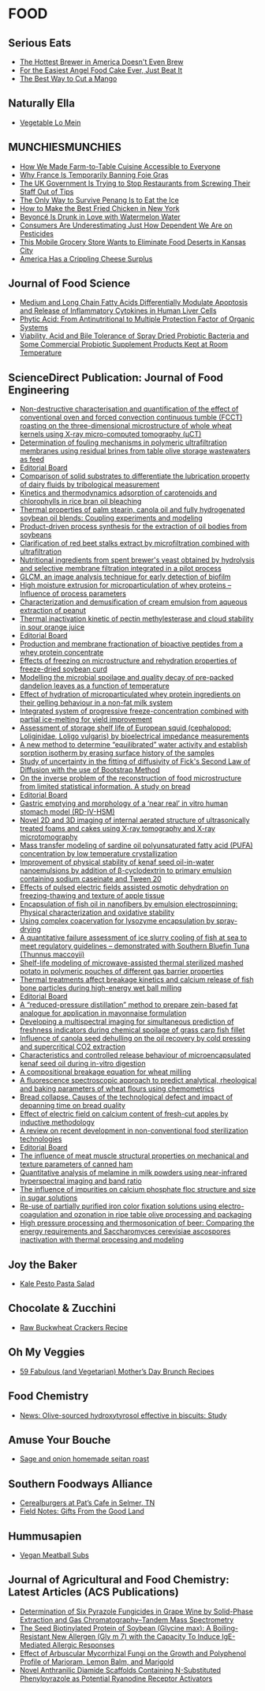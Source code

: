 # FOOD

## Serious Eats
- [The Hottest Brewer in America Doesn't Even Brew](http://feeds.seriouseats.com/~r/seriouseatsfeaturesvideos/~3/Spp6vykvxc0/sour-beer-colorado-casey-blending-brewing.html)
- [For the Easiest Angel Food Cake Ever, Just Beat It](http://feeds.seriouseats.com/~r/seriouseatsfeaturesvideos/~3/ouRL287o7K0/how-to-make-easy-angel-food-cake.html)
- [The Best Way to Cut a Mango](http://feeds.seriouseats.com/~r/seriouseatsfeaturesvideos/~3/KyHslwRxplU/how-to-cut-a-mango.html)

## Naturally Ella
- [Vegetable Lo Mein](http://feedproxy.google.com/~r/NaturallyElla/~3/qigESWmZsPg/)

## MUNCHIESMUNCHIES
- [How We Made Farm-to-Table Cuisine Accessible to Everyone](https://munchies.vice.com/en/articles/how-i-made-farm-to-table-cuisine-accessible-to-everyone)
- [Why France Is Temporarily Banning Foie Gras](https://munchies.vice.com/en/articles/why-france-is-temporarily-banning-foie-gras)
- [The UK Government Is Trying to Stop Restaurants from Screwing Their Staff Out of Tips](https://munchies.vice.com/en/articles/the-uk-government-is-trying-to-stop-restaurants-from-screwing-their-staff-out-of-tips)
- [The Only Way to Survive Penang Is to Eat the Ice](https://munchies.vice.com/en/articles/the-only-way-to-survive-penang-is-to-eat-the-ice)
- [How to Make the Best Fried Chicken in New York](https://munchies.vice.com/en/articles/the-best-fried-chicken-in-new-york-is-worth-its-three-day-process)
- [Beyoncé Is Drunk in Love with Watermelon Water](https://munchies.vice.com/en/articles/beyonce-is-drunk-in-love-with-watermelons)
- [Consumers Are Underestimating Just How Dependent We Are on Pesticides](https://munchies.vice.com/en/articles/consumers-are-underestimating-just-how-dependent-we-are-on-pesticides)
- [This Mobile Grocery Store Wants to Eliminate Food Deserts in Kansas City](https://munchies.vice.com/en/articles/this-mobile-grocery-store-wants-to-eliminate-food-deserts-in-kansas-city)
- [America Has a Crippling Cheese Surplus](https://munchies.vice.com/en/articles/america-has-a-crippling-cheese-surplus)

## Journal of Food Science
- [Medium and Long Chain Fatty Acids Differentially Modulate Apoptosis and Release of Inflammatory Cytokines in Human Liver Cells](http://onlinelibrary.wiley.com/resolve/doi?DOI=10.1111%2F1750-3841.13321)
- [Phytic Acid: From Antinutritional to Multiple Protection Factor of Organic Systems](http://onlinelibrary.wiley.com/resolve/doi?DOI=10.1111%2F1750-3841.13320)
- [Viability, Acid and Bile Tolerance of Spray Dried Probiotic Bacteria and Some Commercial Probiotic Supplement Products Kept at Room Temperature](http://onlinelibrary.wiley.com/resolve/doi?DOI=10.1111%2F1750-3841.13313)

## ScienceDirect Publication: Journal of Food Engineering
- [Non-destructive characterisation and quantification of the effect of conventional oven and forced convection continuous tumble (FCCT) roasting on the three-dimensional microstructure of whole wheat kernels using X-ray micro-computed tomography (μCT)](http://rss.sciencedirect.com/action/redirectFile?&zone=main&currentActivity=feed&usageType=outward&url=http%3A%2F%2Fwww.sciencedirect.com%2Fscience%3F_ob%3DGatewayURL%26_origin%3DIRSSSEARCH%26_method%3DcitationSearch%26_piikey%3DS0260877416301406%26_version%3D1%26md5%3D37f2c41e630f1474a8e64e107f8bb404)
- [Determination of fouling mechanisms in polymeric ultrafiltration membranes using residual brines from table olive storage wastewaters as feed](http://rss.sciencedirect.com/action/redirectFile?&zone=main&currentActivity=feed&usageType=outward&url=http%3A%2F%2Fwww.sciencedirect.com%2Fscience%3F_ob%3DGatewayURL%26_origin%3DIRSSSEARCH%26_method%3DcitationSearch%26_piikey%3DS0260877416301571%26_version%3D1%26md5%3D17fe95b3a16f9a94ec2b703eb76eb1ed)
- [Editorial Board](http://rss.sciencedirect.com/action/redirectFile?&zone=main&currentActivity=feed&usageType=outward&url=http%3A%2F%2Fwww.sciencedirect.com%2Fscience%3F_ob%3DGatewayURL%26_origin%3DIRSSSEARCH%26_method%3DcitationSearch%26_piikey%3DS0260877416301546%26_version%3D1%26md5%3Dd6fb8c1d0ea5ec7de500dd6e3e7deed8)
- [Comparison of solid substrates to differentiate the lubrication property of dairy fluids by tribological measurement](http://rss.sciencedirect.com/action/redirectFile?&zone=main&currentActivity=feed&usageType=outward&url=http%3A%2F%2Fwww.sciencedirect.com%2Fscience%3F_ob%3DGatewayURL%26_origin%3DIRSSSEARCH%26_method%3DcitationSearch%26_piikey%3DS026087741630108X%26_version%3D1%26md5%3D5a0b2fe6412807cd29afd01bed0bea86)
- [Kinetics and thermodynamics adsorption of carotenoids and chlorophylls in rice bran oil bleaching](http://rss.sciencedirect.com/action/redirectFile?&zone=main&currentActivity=feed&usageType=outward&url=http%3A%2F%2Fwww.sciencedirect.com%2Fscience%3F_ob%3DGatewayURL%26_origin%3DIRSSSEARCH%26_method%3DcitationSearch%26_piikey%3DS0260877416301108%26_version%3D1%26md5%3Dc15d094be75186bd228b19c4a074486a)
- [Thermal properties of palm stearin, canola oil and fully hydrogenated soybean oil blends: Coupling experiments and modeling](http://rss.sciencedirect.com/action/redirectFile?&zone=main&currentActivity=feed&usageType=outward&url=http%3A%2F%2Fwww.sciencedirect.com%2Fscience%3F_ob%3DGatewayURL%26_origin%3DIRSSSEARCH%26_method%3DcitationSearch%26_piikey%3DS026087741630111X%26_version%3D1%26md5%3D278a87a39dd0470f1d368e541f2ef2a4)
- [Product-driven process synthesis for the extraction of oil bodies from soybeans](http://rss.sciencedirect.com/action/redirectFile?&zone=main&currentActivity=feed&usageType=outward&url=http%3A%2F%2Fwww.sciencedirect.com%2Fscience%3F_ob%3DGatewayURL%26_origin%3DIRSSSEARCH%26_method%3DcitationSearch%26_piikey%3DS0260877416301121%26_version%3D1%26md5%3D405618899a3fd042cd62947d4775b56c)
- [Clarification of red beet stalks extract by microfiltration combined with ultrafiltration](http://rss.sciencedirect.com/action/redirectFile?&zone=main&currentActivity=feed&usageType=outward&url=http%3A%2F%2Fwww.sciencedirect.com%2Fscience%3F_ob%3DGatewayURL%26_origin%3DIRSSSEARCH%26_method%3DcitationSearch%26_piikey%3DS0260877416301145%26_version%3D1%26md5%3D4ffe154a90886dee0fec28e9963e980f)
- [Nutritional ingredients from spent brewer's yeast obtained by hydrolysis and selective membrane filtration integrated in a pilot process](http://rss.sciencedirect.com/action/redirectFile?&zone=main&currentActivity=feed&usageType=outward&url=http%3A%2F%2Fwww.sciencedirect.com%2Fscience%3F_ob%3DGatewayURL%26_origin%3DIRSSSEARCH%26_method%3DcitationSearch%26_piikey%3DS0260877416301157%26_version%3D1%26md5%3D6f667af7f490affbe002a939fc003a49)
- [GLCM, an image analysis technique for early detection of biofilm](http://rss.sciencedirect.com/action/redirectFile?&zone=main&currentActivity=feed&usageType=outward&url=http%3A%2F%2Fwww.sciencedirect.com%2Fscience%3F_ob%3DGatewayURL%26_origin%3DIRSSSEARCH%26_method%3DcitationSearch%26_piikey%3DS0260877416301169%26_version%3D1%26md5%3D924ed7fc5ca8609720cae8e4ee15b243)
- [High moisture extrusion for microparticulation of whey proteins –Influence of process parameters](http://rss.sciencedirect.com/action/redirectFile?&zone=main&currentActivity=feed&usageType=outward&url=http%3A%2F%2Fwww.sciencedirect.com%2Fscience%3F_ob%3DGatewayURL%26_origin%3DIRSSSEARCH%26_method%3DcitationSearch%26_piikey%3DS0260877416301170%26_version%3D1%26md5%3D3eb745f1630fa9e5fca189696d5a01c8)
- [Characterization and demusification of cream emulsion from aqueous extraction of peanut](http://rss.sciencedirect.com/action/redirectFile?&zone=main&currentActivity=feed&usageType=outward&url=http%3A%2F%2Fwww.sciencedirect.com%2Fscience%3F_ob%3DGatewayURL%26_origin%3DIRSSSEARCH%26_method%3DcitationSearch%26_piikey%3DS0260877416301182%26_version%3D1%26md5%3D758aa17bc07c9622b81fdbee29918f9f)
- [Thermal inactivation kinetic of pectin methylesterase and cloud stability in sour orange juice](http://rss.sciencedirect.com/action/redirectFile?&zone=main&currentActivity=feed&usageType=outward&url=http%3A%2F%2Fwww.sciencedirect.com%2Fscience%3F_ob%3DGatewayURL%26_origin%3DIRSSSEARCH%26_method%3DcitationSearch%26_piikey%3DS0260877416301194%26_version%3D1%26md5%3D46d2437d0d8e1396cc2fe6cdb877451d)
- [Editorial Board](http://rss.sciencedirect.com/action/redirectFile?&zone=main&currentActivity=feed&usageType=outward&url=http%3A%2F%2Fwww.sciencedirect.com%2Fscience%3F_ob%3DGatewayURL%26_origin%3DIRSSSEARCH%26_method%3DcitationSearch%26_piikey%3DS026087741630142X%26_version%3D1%26md5%3Dff4ea0cc1a6d8958df6cd9a4cd77671f)
- [Production and membrane fractionation of bioactive peptides from a whey protein concentrate](http://rss.sciencedirect.com/action/redirectFile?&zone=main&currentActivity=feed&usageType=outward&url=http%3A%2F%2Fwww.sciencedirect.com%2Fscience%3F_ob%3DGatewayURL%26_origin%3DIRSSSEARCH%26_method%3DcitationSearch%26_piikey%3DS0260877416300863%26_version%3D1%26md5%3Dc294fedf258172e33e1cc383a6b8f2a6)
- [Effects of freezing on microstructure and rehydration properties of freeze-dried soybean curd](http://rss.sciencedirect.com/action/redirectFile?&zone=main&currentActivity=feed&usageType=outward&url=http%3A%2F%2Fwww.sciencedirect.com%2Fscience%3F_ob%3DGatewayURL%26_origin%3DIRSSSEARCH%26_method%3DcitationSearch%26_piikey%3DS0260877416300905%26_version%3D1%26md5%3Dc5605ae796e1ffc54fac71669db34c9e)
- [Modelling the microbial spoilage and quality decay of pre-packed dandelion leaves as a function of temperature](http://rss.sciencedirect.com/action/redirectFile?&zone=main&currentActivity=feed&usageType=outward&url=http%3A%2F%2Fwww.sciencedirect.com%2Fscience%3F_ob%3DGatewayURL%26_origin%3DIRSSSEARCH%26_method%3DcitationSearch%26_piikey%3DS0260877416300954%26_version%3D1%26md5%3De79261030c57a140194b3b9e8acf9bf4)
- [Effect of hydration of microparticulated whey protein ingredients on their gelling behaviour in a non-fat milk system](http://rss.sciencedirect.com/action/redirectFile?&zone=main&currentActivity=feed&usageType=outward&url=http%3A%2F%2Fwww.sciencedirect.com%2Fscience%3F_ob%3DGatewayURL%26_origin%3DIRSSSEARCH%26_method%3DcitationSearch%26_piikey%3DS026087741630098X%26_version%3D1%26md5%3D682c23da01813e81826fd25a26d3f146)
- [Integrated system of progressive freeze-concentration combined with partial ice-melting for yield improvement](http://rss.sciencedirect.com/action/redirectFile?&zone=main&currentActivity=feed&usageType=outward&url=http%3A%2F%2Fwww.sciencedirect.com%2Fscience%3F_ob%3DGatewayURL%26_origin%3DIRSSSEARCH%26_method%3DcitationSearch%26_piikey%3DS0260877416300930%26_version%3D1%26md5%3Dbfedeee0a0920d9927f279e487e966f0)
- [Assessment of storage shelf life of European squid (cephalopod: Loliginidae, Loligo vulgaris) by bioelectrical impedance measurements](http://rss.sciencedirect.com/action/redirectFile?&zone=main&currentActivity=feed&usageType=outward&url=http%3A%2F%2Fwww.sciencedirect.com%2Fscience%3F_ob%3DGatewayURL%26_origin%3DIRSSSEARCH%26_method%3DcitationSearch%26_piikey%3DS0260877416300978%26_version%3D1%26md5%3Dc42f28509b56bd49246a4918a226a494)
- [A new method to determine “equilibrated” water activity and establish sorption isotherm by erasing surface history of the samples](http://rss.sciencedirect.com/action/redirectFile?&zone=main&currentActivity=feed&usageType=outward&url=http%3A%2F%2Fwww.sciencedirect.com%2Fscience%3F_ob%3DGatewayURL%26_origin%3DIRSSSEARCH%26_method%3DcitationSearch%26_piikey%3DS0260877416301054%26_version%3D1%26md5%3D9dda4a06f924f5e4973693655eba51f1)
- [Study of uncertainty in the fitting of diffusivity of Fick's Second Law of Diffusion with the use of Bootstrap Method](http://rss.sciencedirect.com/action/redirectFile?&zone=main&currentActivity=feed&usageType=outward&url=http%3A%2F%2Fwww.sciencedirect.com%2Fscience%3F_ob%3DGatewayURL%26_origin%3DIRSSSEARCH%26_method%3DcitationSearch%26_piikey%3DS0260877416301066%26_version%3D1%26md5%3Dace39249cca1fb591b357d2930cd2d6d)
- [On the inverse problem of the reconstruction of food microstructure from limited statistical information. A study on bread](http://rss.sciencedirect.com/action/redirectFile?&zone=main&currentActivity=feed&usageType=outward&url=http%3A%2F%2Fwww.sciencedirect.com%2Fscience%3F_ob%3DGatewayURL%26_origin%3DIRSSSEARCH%26_method%3DcitationSearch%26_piikey%3DS0260877416301078%26_version%3D1%26md5%3D5e932a9a712b6fe996f79dc7df5563aa)
- [Editorial Board](http://rss.sciencedirect.com/action/redirectFile?&zone=main&currentActivity=feed&usageType=outward&url=http%3A%2F%2Fwww.sciencedirect.com%2Fscience%3F_ob%3DGatewayURL%26_origin%3DIRSSSEARCH%26_method%3DcitationSearch%26_piikey%3DS0260877416301248%26_version%3D1%26md5%3D0dd182dea56b6e217601d5f158c378b1)
- [Gastric emptying and morphology of a ‘near real’ in vitro human stomach model (RD-IV-HSM)](http://rss.sciencedirect.com/action/redirectFile?&zone=main&currentActivity=feed&usageType=outward&url=http%3A%2F%2Fwww.sciencedirect.com%2Fscience%3F_ob%3DGatewayURL%26_origin%3DIRSSSEARCH%26_method%3DcitationSearch%26_piikey%3DS0260877416300577%26_version%3D1%26md5%3Db944b560032a551b005d27a708c5999b)
- [Novel 2D and 3D imaging of internal aerated structure of ultrasonically treated foams and cakes using X-ray tomography and X-ray microtomography](http://rss.sciencedirect.com/action/redirectFile?&zone=main&currentActivity=feed&usageType=outward&url=http%3A%2F%2Fwww.sciencedirect.com%2Fscience%3F_ob%3DGatewayURL%26_origin%3DIRSSSEARCH%26_method%3DcitationSearch%26_piikey%3DS026087741630084X%26_version%3D1%26md5%3D42f10f99f5c7415ffd361be082de6dec)
- [Mass transfer modeling of sardine oil polyunsaturated fatty acid (PUFA) concentration by low temperature crystallization](http://rss.sciencedirect.com/action/redirectFile?&zone=main&currentActivity=feed&usageType=outward&url=http%3A%2F%2Fwww.sciencedirect.com%2Fscience%3F_ob%3DGatewayURL%26_origin%3DIRSSSEARCH%26_method%3DcitationSearch%26_piikey%3DS0260877416300851%26_version%3D1%26md5%3D7ce7301c8f05f9f887130300794bb883)
- [Improvement of physical stability of kenaf seed oil-in-water nanoemulsions by addition of β-cyclodextrin to primary emulsion containing sodium caseinate and Tween 20](http://rss.sciencedirect.com/action/redirectFile?&zone=main&currentActivity=feed&usageType=outward&url=http%3A%2F%2Fwww.sciencedirect.com%2Fscience%3F_ob%3DGatewayURL%26_origin%3DIRSSSEARCH%26_method%3DcitationSearch%26_piikey%3DS0260877416300887%26_version%3D1%26md5%3D96209cd976731ed3e7672b5207b58b80)
- [Effects of pulsed electric fields assisted osmotic dehydration on freezing-thawing and texture of apple tissue](http://rss.sciencedirect.com/action/redirectFile?&zone=main&currentActivity=feed&usageType=outward&url=http%3A%2F%2Fwww.sciencedirect.com%2Fscience%3F_ob%3DGatewayURL%26_origin%3DIRSSSEARCH%26_method%3DcitationSearch%26_piikey%3DS0260877416300899%26_version%3D1%26md5%3D3ab6f6a886746c6b993a519fe1d05f0a)
- [Encapsulation of fish oil in nanofibers by emulsion electrospinning: Physical characterization and oxidative stability](http://rss.sciencedirect.com/action/redirectFile?&zone=main&currentActivity=feed&usageType=outward&url=http%3A%2F%2Fwww.sciencedirect.com%2Fscience%3F_ob%3DGatewayURL%26_origin%3DIRSSSEARCH%26_method%3DcitationSearch%26_piikey%3DS0260877416300917%26_version%3D1%26md5%3D119c6bef17da1b2730d15ef930fee682)
- [Using complex coacervation for lysozyme encapsulation by spray-drying](http://rss.sciencedirect.com/action/redirectFile?&zone=main&currentActivity=feed&usageType=outward&url=http%3A%2F%2Fwww.sciencedirect.com%2Fscience%3F_ob%3DGatewayURL%26_origin%3DIRSSSEARCH%26_method%3DcitationSearch%26_piikey%3DS0260877416300929%26_version%3D1%26md5%3D7145765742780ccf0d746a2b4036074d)
- [A quantitative failure assessment of ice slurry cooling of fish at sea to meet regulatory guidelines – demonstrated with Southern Bluefin Tuna (Thunnus maccoyii)](http://rss.sciencedirect.com/action/redirectFile?&zone=main&currentActivity=feed&usageType=outward&url=http%3A%2F%2Fwww.sciencedirect.com%2Fscience%3F_ob%3DGatewayURL%26_origin%3DIRSSSEARCH%26_method%3DcitationSearch%26_piikey%3DS0260877416300966%26_version%3D1%26md5%3D5b19e93483b7a6a20daa4b824d5031ab)
- [Shelf-life modeling of microwave-assisted thermal sterilized mashed potato in polymeric pouches of different gas barrier properties](http://rss.sciencedirect.com/action/redirectFile?&zone=main&currentActivity=feed&usageType=outward&url=http%3A%2F%2Fwww.sciencedirect.com%2Fscience%3F_ob%3DGatewayURL%26_origin%3DIRSSSEARCH%26_method%3DcitationSearch%26_piikey%3DS0260877416300942%26_version%3D1%26md5%3D85c0a20d61ae3e673683b93d7b1d898b)
- [Thermal treatments affect breakage kinetics and calcium release of fish bone particles during high-energy wet ball milling](http://rss.sciencedirect.com/action/redirectFile?&zone=main&currentActivity=feed&usageType=outward&url=http%3A%2F%2Fwww.sciencedirect.com%2Fscience%3F_ob%3DGatewayURL%26_origin%3DIRSSSEARCH%26_method%3DcitationSearch%26_piikey%3DS0260877416301091%26_version%3D1%26md5%3Da7eeabed305c0be919c2f67759d43a8d)
- [Editorial Board](http://rss.sciencedirect.com/action/redirectFile?&zone=main&currentActivity=feed&usageType=outward&url=http%3A%2F%2Fwww.sciencedirect.com%2Fscience%3F_ob%3DGatewayURL%26_origin%3DIRSSSEARCH%26_method%3DcitationSearch%26_piikey%3DS0260877416301005%26_version%3D1%26md5%3D882c1bd70b76f30763e52ebad08b4a75)
- [A “reduced-pressure distillation” method to prepare zein-based fat analogue for application in mayonnaise formulation](http://rss.sciencedirect.com/action/redirectFile?&zone=main&currentActivity=feed&usageType=outward&url=http%3A%2F%2Fwww.sciencedirect.com%2Fscience%3F_ob%3DGatewayURL%26_origin%3DIRSSSEARCH%26_method%3DcitationSearch%26_piikey%3DS0260877416300255%26_version%3D1%26md5%3D4121168b3aacef289e1aaab382e8464a)
- [Developing a multispectral imaging for simultaneous prediction of freshness indicators during chemical spoilage of grass carp fish fillet](http://rss.sciencedirect.com/action/redirectFile?&zone=main&currentActivity=feed&usageType=outward&url=http%3A%2F%2Fwww.sciencedirect.com%2Fscience%3F_ob%3DGatewayURL%26_origin%3DIRSSSEARCH%26_method%3DcitationSearch%26_piikey%3DS026087741630036X%26_version%3D1%26md5%3Dc7927d1d84d7df00309d0681c653feb4)
- [Influence of canola seed dehulling on the oil recovery by cold pressing and supercritical CO2 extraction](http://rss.sciencedirect.com/action/redirectFile?&zone=main&currentActivity=feed&usageType=outward&url=http%3A%2F%2Fwww.sciencedirect.com%2Fscience%3F_ob%3DGatewayURL%26_origin%3DIRSSSEARCH%26_method%3DcitationSearch%26_piikey%3DS026087741630053X%26_version%3D1%26md5%3D25d5f38e6203059fb67c505b389a0ca4)
- [Characteristics and controlled release behaviour of microencapsulated kenaf seed oil during in-vitro digestion](http://rss.sciencedirect.com/action/redirectFile?&zone=main&currentActivity=feed&usageType=outward&url=http%3A%2F%2Fwww.sciencedirect.com%2Fscience%3F_ob%3DGatewayURL%26_origin%3DIRSSSEARCH%26_method%3DcitationSearch%26_piikey%3DS0260877416300541%26_version%3D1%26md5%3Db759472108a23236ad0cedf35c4f1de2)
- [A compositional breakage equation for wheat milling](http://rss.sciencedirect.com/action/redirectFile?&zone=main&currentActivity=feed&usageType=outward&url=http%3A%2F%2Fwww.sciencedirect.com%2Fscience%3F_ob%3DGatewayURL%26_origin%3DIRSSSEARCH%26_method%3DcitationSearch%26_piikey%3DS0260877416300607%26_version%3D1%26md5%3D2b9e00acd9261f7f58b0e95bf5c7f217)
- [A fluorescence spectroscopic approach to predict analytical, rheological and baking parameters of wheat flours using chemometrics](http://rss.sciencedirect.com/action/redirectFile?&zone=main&currentActivity=feed&usageType=outward&url=http%3A%2F%2Fwww.sciencedirect.com%2Fscience%3F_ob%3DGatewayURL%26_origin%3DIRSSSEARCH%26_method%3DcitationSearch%26_piikey%3DS0260877416300735%26_version%3D1%26md5%3D2a43e621ae55cd9feae7359a95830e2e)
- [Bread collapse. Causes of the technological defect and impact of depanning time on bread quality](http://rss.sciencedirect.com/action/redirectFile?&zone=main&currentActivity=feed&usageType=outward&url=http%3A%2F%2Fwww.sciencedirect.com%2Fscience%3F_ob%3DGatewayURL%26_origin%3DIRSSSEARCH%26_method%3DcitationSearch%26_piikey%3DS0260877416300747%26_version%3D1%26md5%3Dab625537926c8b04c22d3d64883e7490)
- [Effect of electric field on calcium content of fresh-cut apples by inductive methodology](http://rss.sciencedirect.com/action/redirectFile?&zone=main&currentActivity=feed&usageType=outward&url=http%3A%2F%2Fwww.sciencedirect.com%2Fscience%3F_ob%3DGatewayURL%26_origin%3DIRSSSEARCH%26_method%3DcitationSearch%26_piikey%3DS0260877416300875%26_version%3D1%26md5%3D0e1aaf5e3055e03f421d8f81cc4cc95a)
- [A review on recent development in non-conventional food sterilization technologies](http://rss.sciencedirect.com/action/redirectFile?&zone=main&currentActivity=feed&usageType=outward&url=http%3A%2F%2Fwww.sciencedirect.com%2Fscience%3F_ob%3DGatewayURL%26_origin%3DIRSSSEARCH%26_method%3DcitationSearch%26_piikey%3DS0260877416300589%26_version%3D1%26md5%3D0bd09bc09a0392663d4df148771ccc57)
- [Editorial Board](http://rss.sciencedirect.com/action/redirectFile?&zone=main&currentActivity=feed&usageType=outward&url=http%3A%2F%2Fwww.sciencedirect.com%2Fscience%3F_ob%3DGatewayURL%26_origin%3DIRSSSEARCH%26_method%3DcitationSearch%26_piikey%3DS0260877416300760%26_version%3D1%26md5%3D9b40ddf48836ea308ebf8e40e8b47de9)
- [The influence of meat muscle structural properties on mechanical and texture parameters of canned ham](http://rss.sciencedirect.com/action/redirectFile?&zone=main&currentActivity=feed&usageType=outward&url=http%3A%2F%2Fwww.sciencedirect.com%2Fscience%3F_ob%3DGatewayURL%26_origin%3DIRSSSEARCH%26_method%3DcitationSearch%26_piikey%3DS0260877416300474%26_version%3D1%26md5%3D7b2b69cbe43698885bd8f13797fd01ef)
- [Quantitative analysis of melamine in milk powders using near-infrared hyperspectral imaging and band ratio](http://rss.sciencedirect.com/action/redirectFile?&zone=main&currentActivity=feed&usageType=outward&url=http%3A%2F%2Fwww.sciencedirect.com%2Fscience%3F_ob%3DGatewayURL%26_origin%3DIRSSSEARCH%26_method%3DcitationSearch%26_piikey%3DS0260877416300498%26_version%3D1%26md5%3Dd3df61a7b8cb54556d9f4df332018871)
- [The influence of impurities on calcium phosphate floc structure and size in sugar solutions](http://rss.sciencedirect.com/action/redirectFile?&zone=main&currentActivity=feed&usageType=outward&url=http%3A%2F%2Fwww.sciencedirect.com%2Fscience%3F_ob%3DGatewayURL%26_origin%3DIRSSSEARCH%26_method%3DcitationSearch%26_piikey%3DS0260877416300516%26_version%3D1%26md5%3Ddd2d8b93feb8ce833c630cc720e56f09)
- [Re-use of partially purified iron color fixation solutions using electro-coagulation and ozonation in ripe table olive processing and packaging](http://rss.sciencedirect.com/action/redirectFile?&zone=main&currentActivity=feed&usageType=outward&url=http%3A%2F%2Fwww.sciencedirect.com%2Fscience%3F_ob%3DGatewayURL%26_origin%3DIRSSSEARCH%26_method%3DcitationSearch%26_piikey%3DS0260877416300528%26_version%3D1%26md5%3Ddb43925628a54ad0f7d0e2f74c951b55)
- [High pressure processing and thermosonication of beer: Comparing the energy requirements and Saccharomyces cerevisiae ascospores inactivation with thermal processing and modeling](http://rss.sciencedirect.com/action/redirectFile?&zone=main&currentActivity=feed&usageType=outward&url=http%3A%2F%2Fwww.sciencedirect.com%2Fscience%3F_ob%3DGatewayURL%26_origin%3DIRSSSEARCH%26_method%3DcitationSearch%26_piikey%3DS0260877416300553%26_version%3D1%26md5%3Ddbcb0c466ed8bd5dec147b1ef867ebbe)

## Joy the Baker
- [Kale Pesto Pasta Salad](http://joythebaker.com/2016/05/kale-pesto-pasta-salad/)

## Chocolate & Zucchini
- [Raw Buckwheat Crackers Recipe](http://chocolateandzucchini.com/recipes/appetizers/raw-buckwheat-crackers-recipe/)

## Oh My Veggies
- [59 Fabulous (and Vegetarian) Mother’s Day Brunch Recipes](http://ohmyveggies.com/59-fabulous-and-vegetarian-mothers-day-brunch-recipes/)

## Food Chemistry
- [News: Olive-sourced hydroxytyrosol effective in biscuits: Study](http://www.journals.elsevier.com/food-chemistry/news/olive-sourced-hydroxytyrosol-effective-in-biscuits-study)

## Amuse Your Bouche
- [Sage and onion homemade seitan roast](http://feedproxy.google.com/~r/amuse-your-bouche/MZbY/~3/GB9FbgfZEiI/)

## Southern Foodways Alliance
- [Cerealburgers at Pat’s Cafe in Selmer, TN](http://www.southernfoodways.org/cerealburgers-at-pats-cafe-in-selmer-tn/)
- [Field Notes: Gifts From the Good Land](http://www.southernfoodways.org/field-notes-gifts-from-the-good-land/)

## Hummusapien
- [Vegan Meatball Subs](http://www.hummusapien.com/vegan-meatball-subs/)

## Journal of Agricultural and Food Chemistry: Latest Articles (ACS Publications)
- [Determination of Six Pyrazole Fungicides in Grape
Wine by Solid-Phase Extraction and Gas Chromatography–Tandem
Mass Spectrometry](http://feedproxy.google.com/~r/acs/jafcau/~3/CEVklXabBsw/acs.jafc.6b00530)
- [The Seed Biotinylated Protein of Soybean (Glycine
max): A Boiling-Resistant New Allergen (Gly
m 7) with the Capacity To Induce IgE-Mediated Allergic Responses](http://feedproxy.google.com/~r/acs/jafcau/~3/9Kq2_FhVe-E/acs.jafc.5b05873)
- [Effect of Arbuscular Mycorrhizal Fungi on the Growth
and Polyphenol Profile of Marjoram, Lemon Balm, and Marigold](http://feedproxy.google.com/~r/acs/jafcau/~3/3dazALzCVv0/acs.jafc.6b00408)
- [Novel Anthranilic Diamide Scaffolds Containing N-Substituted
Phenylpyrazole as Potential Ryanodine Receptor Activators](http://feedproxy.google.com/~r/acs/jafcau/~3/qskUzIe4SYk/acs.jafc.6b00380)


